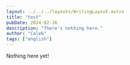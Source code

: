 ```yaml
---
layout: ../../../layouts/WritingLayout.astro
title: "test"
pubDate: 2024-02-16
description: "There's nothing here."
author: "Caleb"
tags: ["english"]
---
```


Nothing here yet!

